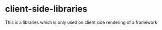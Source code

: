 # client-side-libraries
This is a libraries which is only used on client side rendering of a framework

